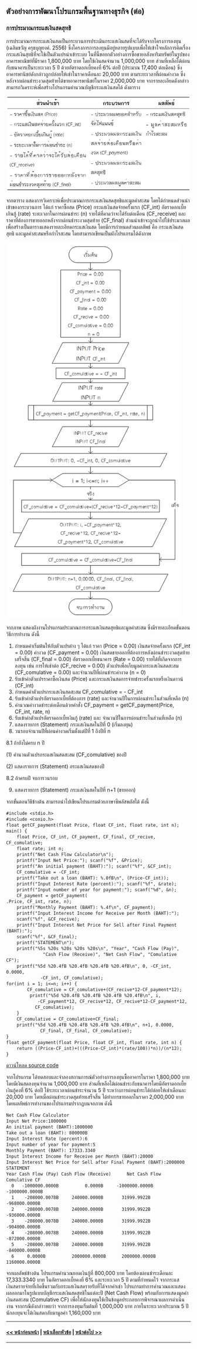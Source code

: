 ## ตัวอย่างการพัฒนาโปรแกรมพื้นฐานทางธุรกิจ (ต่อ)
### การประมาณกระแสเงินสดสุทธิ
การประมาณการกระแสเงินสดเป็นกระบวนการประเมินกระแสเงินสดที่จะได้รับจากโครงการลงทุน (เฉลิมขวัญ ครุธบุญยงค์. 2556) ซึ่งโครงการการลงทุนมีอยู่หลายรูปแบบเพื่อให้เข้าใจหลักการคิดเรื่องกระแสเงินสุทธิที่จะใช้เป็นตัวแปรนำเข้าระบบ ในที่นี้ขอยกตัวอย่างการซื้อขายอสังหาริมทรัพย์ในรูปของอาคารพาณิชย์ที่มีราคา 1,800,000 บาท โดยใช้เงินสดจำนวน 1,000,000 บาท ส่วนที่เหลือได้ผ่อนกับธนาคารเป็นระยะเวลา 5 ปี ด้วยอัตราดอกเบี้ยคงที่ 6% ต่อปี (ประมาณ 17,400 ต่อเดือน) ซึ่งอาคารพานิชย์ดังกล่าวถูกปล่อยให้เช่าในราคาเดือนละ 20,000 บาท ตามระยะเวลาที่ผ่อนค่างวด ซึ่งหลังจากผ่อนชำระงวดสุดท้ายได้ขายอาคารพานิชย์ในราคา 2,000,000 บาท จากรายละเอียดดังกล่าว สามารถวิเคราะห์เพื่อสร้างโปรแกรมคำนวณบัญชีกระแสเงินสดได้ ดังตาราง

<img src=img/0900-6.png>

จากตาราง แสดงการวิเคราะห์เพื่อประมาณการกระแสเงินสดสุทธิและมูลค่าสะสม โดยได้กำหนดส่วนนำเข้าของกระบวนการ ได้แก่ ราคาซื้อสด (Price) กระแสเงินสดจ่ายครั้งแรก (CF_int) อัตราดอกเบี้ยเกินกู้ (rate) ระยะเวลาในการผ่อนชำระ (n) รายได้ที่คาดว่าจะได้รับต่อเดือน (CF_receive) และ ราคาที่ต้องการขายออกหลังจากผ่อนชำระงวดสุดท้าย (CF_final) ส่วนนำเข้าจะถูกนำไปใช้ประมวลผลเพื่อสร้างเป็นตารางแสดงรายละเอียดกระแสเงินสด โดยมีการกำหนดส่วนผลลัพธ์ คือ กระแสเงินสดสุทธิ และมูลค่าสะสมหรือกำไรสะสม โดยสามารถเขียนเป็นผังโปรแกรมได้ดังภาพ

<img src=img/0906.png>

จากภาพ แสดงผังงานโปรแกรมประมาณการกระแสเงินสดสุทธิและมูลค่าสะสม ซึ่งมีรายละเอียดขั้นตอนวิธีการทำงาน ดังนี้
1.  กำหนดค่าเริ่มต้นให้กับตัวแปรต่าง ๆ ได้แก่ ราคา (Price = 0.00) เงินสดจ่ายครั้งแรก (CF_int = 0.00) ค่างวด (CF_payment = 0.00) เงินสดขายออกที่ต้องการหลังผ่อนชำระงวดสุดท้ายเสร็จสิ้น (CF_final = 0.00) อัตราดอกเบี้ยธนาคาร (Rate = 0.00) รายได้ที่เกิดจากการลงทุน เช่น การให้เช่าต่อ (CF_recive = 0.00) ตัวแปรเพื่อเก็บมูลค่ากระแสเงินสดสะสม (CF_comulative = 0.00) และจำนวนปีที่ผ่อนชำระค่างวด (n = 0)
2.  รับเข้าค่าตัวแปรราคาซื้อเงินสด (Price) และกระแสเงินสดการจ่ายชำระครั้งแรกหรือเงินดาวน์ (CF_int) 
3.  กำหนดค่าตัวแปรกระแสเงินสดสะสม CF_comulative = - CF_int
4.  รับเข้าค่าตัวแปรอัตราดอกเบี้ยที่ต้องการ (rate) และจำนวนปีในการผ่อนชำระในส่วนที่เหลือ (n)
5.  คำนวณค่างวดชำระต่อเดือนด้วยคำสั่ง CF_payment = getCF_payment(Price, CF_int, rate, n)
6.  รับเข้าค่าตัวแปรอัตราดอกเบี้ยเงินกู้ (rate) และ จำนวนปีในการผ่อนชำระในส่วนที่เหลือ (n)
7.  แสดงรายการ (Statement) กระแสเงินสดในปีที่ 0 (เริ่มลงทุน)
8.  วนรอบจำนวนปีที่ผ่อนค่างวดเริ่มตั้งแต่ปีที่ 1 ถึงปีที่ n

  8.1 ถ้ายังไม่ครบ n ปี

(1) คำนวนตัวแปรกระแสเงินสดสะสม (CF_comulative) ของปี

(2) แสดงรายการ (Statement) กระแสเงินสดของปี

  8.2 ถ้าครบปี จบการวนรอบ

9.  แสดงรายการ (Statement) กระแสเงินสดในปีที่ n+1 (ขายออก)
  
จากขั้นตอนวิธีข้างต้น สามารถนำไปเขียนโปรแกรมด้วยภาษาซีพลัสพลัสได้ ดังนี้ 

```
#include <stdio.h>
#include <conio.h>
float getCF_payment(float Price, float CF_int, float rate, int n);
main() {
    float Price, CF_int, CF_payment, CF_final, CF_recive, CF_comulative;
    float rate; int n;
    printf("Net Cash Flow Calculator\n");
    printf("Input Net Price:"); scanf("%f", &Price);
    printf("An initial payment (BAHT):"); scanf("%f", &CF_int);
    CF_comulative = -CF_int;
    printf("Take out a loan (BAHT): %.0fB\n", (Price-CF_int));
    printf("Input Interest Rate (percent):"); scanf("%f", &rate);
    printf("Input number of year for payment:"); scanf("%d", &n);
    CF_payment = getCF_payment(
.Price, CF_int, rate, n);
    printf("Monthly Payment (BAHT): %.4f\n", CF_payment);
    printf("Input Interest Income for Receive per Month (BAHT):"); 
    scanf("%f", &CF_recive);
    printf("Input Interest Net Price for Sell after Final Payment (BAHT):");
    scanf("%f", &CF_final);
    printf("STATEMENT\n");
    printf("%5s %20s %20s %20s %20s\n", "Year", "Cash Flow (Pay)", 
              "Cash Flow (Receive)", "Net Cash Flow", "Comulative CF");
    printf("%5d %20.4fB %20.4fB %20.4fB %20.4fB\n", 0, -CF_int, 0.0000, 
             -CF_int, CF_comulative);
for(int i = 1; i<=n; i++) {
        CF_comulative = CF_comulative+(CF_recive*12-CF_payment*12);
         printf("%5d %20.4fB %20.4fB %20.4fB %20.4fB\n", i, 
            -CF_payment*12, CF_recive*12, CF_recive*12-CF_payment*12, 
           CF_comulative);
    }
    CF_comulative = CF_comulative+CF_final;
    printf("%5d %20.4fB %20.4fB %20.4fB %20.4fB\n", n+1, 0.0000, 
             CF_final, CF_final, CF_comulative);
}
float getCF_payment(float Price, float CF_int, float rate, int n) {
    return ((Price-CF_int)+(((Price-CF_int)*(rate/100))*n))/(n*12);
}
```
[ดาวน์โหลด source code](src/ch09_06.cpp)

จากโปรแกรม ได้ทดสอบและจำลองสถานการณ์ตัวอย่างการลงทุนซื้ออาคารในราคา 1,800,000 บาท โดยมีเงินสดลงทุนจำนวน 1,000,000 บาท ส่วนที่เหลือได้ผ่อนชำระกับธนาคารโดยมีอัตราดอกเบี้ยเงินกู้คงที่ 6% ต่อปี ใช้ระยะเวลาผ่อนชำระจำนวน 5 ปี ระหว่างการผ่อนชำระได้ปล่อยให้เช่าเดือนละ 20,000 บาท โดยเมื่อผ่อนชำระงวดสุดท้ายเสร็จสิ้น ได้ทำการขายออกในราคา 2,000,000 บาท โดยผลลัพธ์การทำงานของโปรแกรมปรากฏบนจอภาพ ดังนี้

```
Net Cash Flow Calculator
Input Net Price:1800000
An initial payment (BAHT):1000000
Take out a loan (BAHT): 800000B
Input Interest Rate (percent):6
Input number of year for payment:5
Monthly Payment (BAHT): 17333.3340
Input Interest Income for Receive per Month (BAHT):20000
Input Interest Net Price for Sell after Final Payment (BAHT):2000000
STATEMENT
Year Cash Flow (Pay) Cash Flow (Receive)      Net Cash Flow        Comulative CF
  0   -1000000.0000B          0.0000B     -1000000.0000B   -1000000.0000B
  1    -208000.0078B     240000.0000B       31999.9922B    -968000.0000B
  2    -208000.0078B     240000.0000B       31999.9922B    -936000.0000B
  3    -208000.0078B     240000.0000B       31999.9922B    -904000.0000B
  4    -208000.0078B     240000.0000B       31999.9922B    -872000.0000B
  5    -208000.0078B     240000.0000B       31999.9922B    -840000.0000B
  6     0.0000B          2000000.0000B      2000000.0000B   1160000.0000B
```

จากผลลัพธ์ข้างต้น โปรแกรมคำนวณยอดเงินกู้ที่ 800,000 บาท โดยต้องผ่อนชำระเดือนละ 17,333.3340 บาท ในอัตราดอกเบี้ยคงที่ 6% และระยะเวลา 5 ปี ตามที่กำหนดไว้ จากกระแสเงินสดรายจ่ายที่เกิดขึ้นรวมกับกระแสเงินสดรายรับที่ได้จากค่าเช่า โปรแกรมทำการคำนวณและแสดงผลออกมาในรูปแบบบัญชีกระแสเงินสดสุทธิในแต่ละปี (Net Cash Flow) พร้อมกับการแสดงมูลค่าเงินสดสะสม (Comulative CF) เพื่อให้นักลงทุนใช้เป็นข้อมูลประกอบการพิจารณาผลการดำเนินงาน จากกรณีดังกล่าวพบว่า จากการลงทุนเริ่มต้นที่ 1,000,000 บาท ภายในระยะเวลาประมาณ 5 ปี นักลงทุนจะได้เงินสดกลับมามูลค่า 1,160,000 บาท 

---
#### [<< หน้าก่อนหน้า](0903-5.md) | [หน้าเลือกหัวข้อ](README.md) | [หน้าต่อไป >>](0903-7.md)
---

